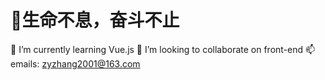 # 💯生命不息，奋斗不止

🌱 I’m currently learning Vue.js
👯 I’m looking to collaborate on front-end
📫 emails: zyzhang2001@163.com
